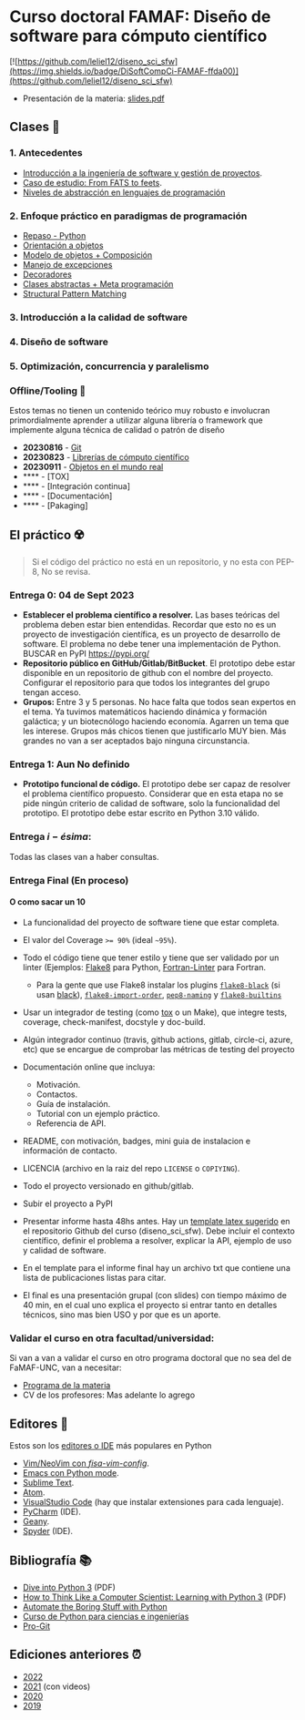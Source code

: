 # Curso doctoral FAMAF: Diseño de software para cómputo científico

[![https://github.com/leliel12/diseno_sci_sfw](https://img.shields.io/badge/DiSoftCompCi-FAMAF-ffda00)](https://github.com/leliel12/diseno_sci_sfw)

- Presentación de la materia: [slides.pdf](slides.pdf)

## Clases 🏫

### 1. Antecedentes
- [Introducción a la ingeniería de software y gestión de proyectos](00_antecedentes/00_ing_softy.ipynb).
- [Caso de estudio: From FATS to feets](00_antecedentes/01_from_FATS_to_feets.ipynb).
- [Niveles de abstracción en lenguajes de programación](00_antecedentes/02_niveles_de_abstraccion.ipynb)

### 2. Enfoque práctico en paradigmas de programación

- [Repaso - Python](01_paradigmas/01_python.ipynb)
- [Orientación a objetos](01_paradigmas/02_OOP.ipynb)
- [Modelo de objetos + Composición](01_paradigmas/03_model.ipynb)
- [Manejo de excepciones](01_paradigmas/04_exceptions.ipynb)
- [Decoradores](01_paradigmas/05_decoradores.ipynb)
- [Clases abstractas + Meta programación](01_paradigmas/06_meta.ipynb)
- [Structural Pattern Matching](01_paradigmas/08_match_statement.ipynb)

### 3. Introducción a la calidad de software

### 4. Diseño de software

### 5. Optimización, concurrencia y paralelismo


### Offline/Tooling 🧉

Estos temas no tienen un contenido teórico muy robusto e involucran primordialmente aprender a utilizar alguna librería o framework que implemente alguna técnica de calidad o patrón de diseño

- **20230816** - [Git](NN_offline/git.md)
- **20230823** - [Librerías de cómputo científico](NN_offline/scipy/scipy.md)
- **20230911** - [Objetos en el mundo real](NN_offline/oo_real_world/oo_real_world.md)
- **** - [TOX]
- **** - [Integración continua]
- **** - [Documentación]
- **** - [Pakaging]



## El práctico ☢️

> Si el código del práctico no está en un repositorio, y no esta con PEP-8, No se revisa.

### Entrega 0: 04 de Sept 2023

- **Establecer el problema científico a resolver.** Las bases teóricas del problema deben estar bien entendidas. Recordar que esto no es un proyecto de investigación científica, es un proyecto de desarrollo de software. El problema no debe tener una implementación de Python. BUSCAR en PyPI https://pypi.org/
- **Repositorio público en GitHub/Gitlab/BitBucket**. El prototipo debe estar disponible en un repositorio de github con el nombre del proyecto. Configurar el repositorio para que todos los integrantes del grupo tengan acceso.
- **Grupos:** Entre 3 y 5 personas. No hace falta que todos sean expertos en el tema. Ya tuvimos matemáticos haciendo dinámica y formación galáctica; y un biotecnólogo haciendo economía. Agarren un tema que les interese. Grupos más chicos tienen que justificarlo MUY bien. Más grandes no van a ser aceptados bajo ninguna circunstancia.


### Entrega 1: Aun No definido

- **Prototipo funcional de código.** El prototipo debe ser capaz de resolver el problema científico propuesto. Considerar que en esta etapa no se pide ningún criterio de calidad de software, solo la funcionalidad del prototipo. El prototipo debe estar escrito en Python 3.10 válido.

### Entrega $i-ésima$:

Todas las clases van a haber consultas.

### Entrega Final (En proceso)

#### O como sacar un 10
- La funcionalidad del proyecto de software tiene que estar completa.
- El valor del Coverage `>= 90%` (ideal `~95%`).
- Todo el código tiene que tener estilo y tiene que ser validado por un linter (Ejemplos: [Flake8](https://flake8.pycqa.org) para Python, [Fortran-Linter](https://pypi.org/project/fortran-linter/) para Fortran.
  - Para la gente que use Flake8 instalar los plugins
   [`flake8-black`](https://pypi.org/project/flake8-black/) (si usan [black](https://pypi.org/project/black/)),
   [`flake8-import-order`](https://pypi.org/project/flake8-import-order/),
   [`pep8-naming`](https://pypi.org/project/pep8-naming/) y
   [`flake8-builtins`](https://pypi.org/project/flake8-builtins/)

- Usar un integrador de testing (como [tox](https://pypi.org/project/tox/) o un Make), que integre tests, coverage, check-manifest, docstyle y doc-build.
- Algún integrador continuo (travis, github actions, gitlab, circle-ci, azure, etc) que se encargue de comprobar las métricas de testing del proyecto
- Documentación online que incluya:
    - Motivación.
    - Contactos.
    - Guía de instalación.
    - Tutorial con un ejemplo práctico.
    - Referencia de API.
- README, con motivación, badges, mini guia de instalacion e información de contacto.
- LICENCIA (archivo en la raiz del repo `LICENSE` o `COPIYING`).
- Todo el proyecto versionado en github/gitlab.
- Subir el proyecto a PyPI

- Presentar informe hasta 48hs antes. Hay un [template latex sugerido](https://github.com/leliel12/diseno_sci_sfw/blob/80857c790e406017b68722be893bc180e314dca8/final/final.zip) en el repositorio Github del curso (diseno_sci_sfw). Debe incluir el contexto científico, definir el problema a resolver, explicar la API, ejemplo de uso y calidad de software.
- En el template para el informe final hay un archivo txt que contiene una lista de publicaciones listas para citar.
- El final es una presentación grupal (con slides) con tiempo máximo de 40 min, en el cual uno explica el proyecto si entrar tanto en detalles técnicos, sino mas bien USO y por que es un aporte.

### Validar el curso en otra facultad/universidad:

Si van a van a validar el curso en otro programa doctoral que no sea del de FaMAF-UNC, van a necesitar:

- [Programa de la materia](https://drive.google.com/file/d/1ZUGPy444Us3miI0BaLQgJqblri6xiMaD/view)
- CV de los profesores: Mas adelante lo agrego

## Editores 📝

Estos son los [editores o IDE](https://realpython.com/lessons/ides-vs-code-editors/) más populares en Python

- [Vim/NeoVim con *fisa-vim-config*](https://vim.fisadev.com/).
- [Emacs con Python mode](https://www.emacswiki.org/emacs/PythonProgrammingInEmacs).
- [Sublime Text](https://www.sublimetext.com/).
- [Atom](https://atom.io/).
- [VisualStudio Code](https://code.visualstudio.com/) (hay que instalar extensiones para cada lenguaje).
- [PyCharm](https://www.jetbrains.com/pycharm/) (IDE).
- [Geany](https://www.geany.org/).
- [Spyder](https://www.spyder-ide.org/) (IDE).

## Bibliografía 📚

- [Dive into Python 3](http://histo.ucsf.edu/BMS270/diveintopython3-r802.pdf) (PDF)
- [How to Think Like a Computer Scientist: Learning with Python 3](https://www.ict.ru.ac.za/Resources/cspw/thinkcspy3/thinkcspy3.pdf) (PDF)
- [Automate the Boring Stuff with Python](https://automatetheboringstuff.com/)
- [Curso de Python para ciencias e ingenierías](https://github.com/mgaitan/curso-python-cientifico)
- [Pro-Git](https://git-scm.com/book/es/v2)

## Ediciones anteriores ⏰

- [2022](https://github.com/leliel12/diseno_sci_sfw/tree/2022)
- [2021](https://github.com/leliel12/diseno_sci_sfw/tree/2021) (con videos)
- [2020](https://github.com/leliel12/diseno_sci_sfw/tree/2020)
- [2019](https://github.com/leliel12/diseno_sci_sfw/tree/2019)
